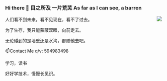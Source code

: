 ### Hi there 👋  目之所及 一片荒芜   As far as I can see, a barren 

<img align="right" src="https://github-readme-stats.vercel.app/api?username=zsy0216&show_icons=true&icon_color=CE1D2D&text_color=718096&bg_color=FFFAFA&hide_title=false">

人们看不到未来，看不见现在，看不了过去。

为了生存，我只能蒙蔽双眼，向前走去。

无论碰到的是墙壁还是水沟，都随他去吧。

📫Contact Me  q/v: 594983498 

学习，读书

好好学技术，慢慢长见识。
